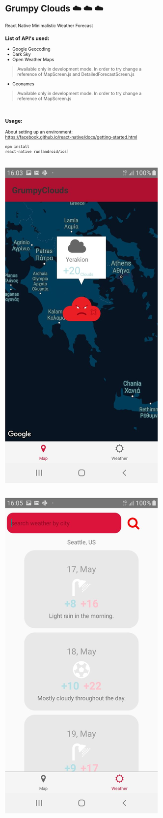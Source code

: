 # Grumpy Clouds ☁️ ☁️ ☁️

React Native Minimalistic Weather Forecast

### List of API's used:
- Google Geocoding
- Dark Sky
- Open Weather Maps

> Awailable only in development mode. In order to try change a reference of MapScreen.js and DetailedForecastScreen.js

- Geonames

> Awailable only in development mode. In order to try change a reference of MapScreen.js

<br>

### Usage:
About setting up an environment: <br> https://facebook.github.io/react-native/docs/getting-started.html
```
npm install
react-native run[android/ios]
```
<br>

![Alt text](./screenshots/1.jpg)

<br>

![Alt text](./screenshots/2.jpg)

